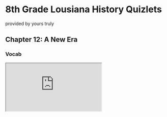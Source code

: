 # 8th Grade Lousiana History Quizlets

provided by yours truly

## Chapter 12: A New Era

### Vocab

<iframe src="https://quizlet.com/665330180/flashcards/embed?i=367bf7&x=1jj1"></iframe>
